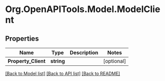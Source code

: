 
# Org.OpenAPITools.Model.ModelClient

## Properties

Name | Type | Description | Notes
------------ | ------------- | ------------- | -------------
**Property_Client** | **string** |  | [optional] 

[[Back to Model list]](../README.md#documentation-for-models)
[[Back to API list]](../README.md#documentation-for-api-endpoints)
[[Back to README]](../README.md)

